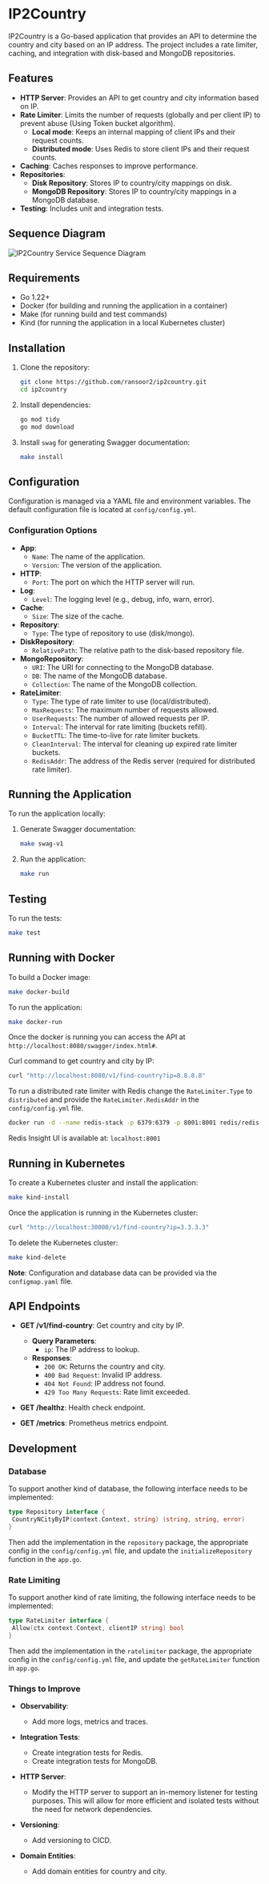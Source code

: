 # IP2Country

IP2Country is a Go-based application that provides an API to determine the country and city based on an IP address. The project includes a rate limiter, caching, and integration with disk-based and MongoDB repositories.

## Features

- **HTTP Server**: Provides an API to get country and city information based on IP.
- **Rate Limiter**: Limits the number of requests (globally and per client IP) to prevent abuse (Using Token bucket algorithm).
    - **Local mode**: Keeps an internal mapping of client IPs and their request counts.
    - **Distributed mode**: Uses Redis to store client IPs and their request counts.
- **Caching**: Caches responses to improve performance.
- **Repositories**:
    - **Disk Repository**: Stores IP to country/city mappings on disk.
    - **MongoDB Repository**: Stores IP to country/city mappings in a MongoDB database.
- **Testing**: Includes unit and integration tests.

## Sequence Diagram

![IP2Country Service Sequence Diagram](docs/img/diagram.png)

## Requirements

- Go 1.22+
- Docker (for building and running the application in a container)
- Make (for running build and test commands)
- Kind (for running the application in a local Kubernetes cluster)

## Installation

1. Clone the repository:
    ```sh
    git clone https://github.com/ransoor2/ip2country.git
    cd ip2country
    ```

2. Install dependencies:
    ```sh
    go mod tidy
    go mod download
    ```

3. Install `swag` for generating Swagger documentation:
    ```sh
    make install
    ```

## Configuration

Configuration is managed via a YAML file and environment variables. The default configuration file is located at `config/config.yml`.

### Configuration Options

- **App**:
    - `Name`: The name of the application.
    - `Version`: The version of the application.
- **HTTP**:
    - `Port`: The port on which the HTTP server will run.
- **Log**:
    - `Level`: The logging level (e.g., debug, info, warn, error).
- **Cache**:
    - `Size`: The size of the cache.
- **Repository**:
    - `Type`: The type of repository to use (disk/mongo).
- **DiskRepository**:
    - `RelativePath`: The relative path to the disk-based repository file.
- **MongoRepository**:
    - `URI`: The URI for connecting to the MongoDB database.
    - `DB`: The name of the MongoDB database.
    - `Collection`: The name of the MongoDB collection.
- **RateLimiter**:
    - `Type`: The type of rate limiter to use (local/distributed).
    - `MaxRequests`: The maximum number of requests allowed.
    - `UserRequests`: The number of allowed requests per IP.
    - `Interval`: The interval for rate limiting (buckets refill).
    - `BucketTTL`: The time-to-live for rate limiter buckets.
    - `CleanInterval`: The interval for cleaning up expired rate limiter buckets.
    - `RedisAddr`: The address of the Redis server (required for distributed rate limiter).

## Running the Application

To run the application locally:

1. Generate Swagger documentation:
    ```sh
    make swag-v1
    ```

2. Run the application:
    ```sh
    make run
    ```

## Testing

To run the tests:

```sh
make test
```

## Running with Docker

To build a Docker image:

```sh
make docker-build
```

To run the application:
```sh
make docker-run
```

Once the docker is running you can access the API at `http://localhost:8080/swagger/index.html#`.

Curl command to get country and city by IP:
```sh
curl "http://localhost:8080/v1/find-country?ip=8.8.8.8"
```

To run a distributed rate limiter with Redis change the `RateLimiter.Type` to `distributed` and provide the `RateLimiter.RedisAddr` in the `config/config.yml` file.
```sh
docker run -d --name redis-stack -p 6379:6379 -p 8001:8001 redis/redis-stack:latest
```

Redis Insight UI is available at: `localhost:8001`

## Running in Kubernetes

To create a Kubernetes cluster and install the application:

```sh
make kind-install
```

Once the application is running in the Kubernetes cluster:
```sh
curl "http://localhost:30000/v1/find-country?ip=3.3.3.3"
```

To delete the Kubernetes cluster:

```sh
make kind-delete
```

**Note**: Configuration and database data can be provided via the `configmap.yaml` file.

## API Endpoints

- **GET /v1/find-country**: Get country and city by IP.
    - **Query Parameters**:
        - `ip`: The IP address to lookup.
    - **Responses**:
        - `200 OK`: Returns the country and city.
        - `400 Bad Request`: Invalid IP address.
        - `404 Not Found`: IP address not found.
        - `429 Too Many Requests`: Rate limit exceeded.

- **GET /healthz**: Health check endpoint.
- **GET /metrics**: Prometheus metrics endpoint.

## Development

### Database

To support another kind of database, the following interface needs to be implemented:

```go
type Repository interface {
 CountryNCityByIP(context.Context, string) (string, string, error)
}
```

Then add the implementation in the `repository` package, the appropriate config in the `config/config.yml` file, and update the `initializeRepository` function in the `app.go`.

### Rate Limiting

To support another kind of rate limiting, the following interface needs to be implemented:

```go
type RateLimiter interface {
 Allow(ctx context.Context, clientIP string) bool
}
```

Then add the implementation in the `ratelimiter` package, the appropriate config in the `config/config.yml` file, and update the `getRateLimiter` function in `app.go`.

### Things to Improve

- **Observability**:
    - Add more logs, metrics and traces.

- **Integration Tests**:
    - Create integration tests for Redis.
    - Create integration tests for MongoDB. 

- **HTTP Server**:
    - Modify the HTTP server to support an in-memory listener for testing purposes. This will allow for more efficient and isolated tests without the need for network dependencies.

- **Versioning**:
    - Add versioning to CICD.

- **Domain Entities**:
    - Add domain entities for country and city.